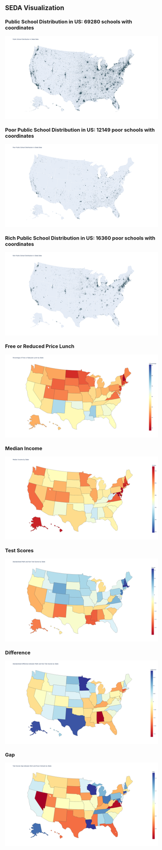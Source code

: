 ## SEDA Visualization

### Public School Distribution in US: 69280 schools with coordinates

![](figures/dis.png)

### Poor Public School Distribution in US: 12149 poor schools with coordinates

![](figures/poor.png)

### Rich Public School Distribution in US: 16360 poor schools with coordinates

![](figures/rich.png)

### Free or Reduced Price Lunch 

![](figures/frl.png)

### Median Income

![](figures/inc.png)

### Test Scores

![](figures/scores.png)

### Difference

![](figures/dif.png)


### Gap

![](figures/gap.png)
